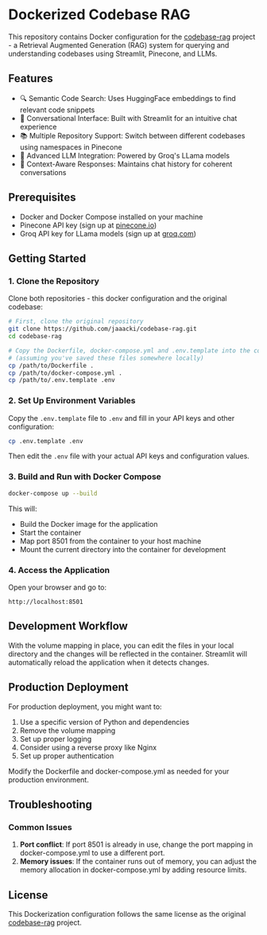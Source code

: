 # Dockerized Codebase RAG

This repository contains Docker configuration for the [codebase-rag](https://github.com/jaaacki/codebase-rag) project - a Retrieval Augmented Generation (RAG) system for querying and understanding codebases using Streamlit, Pinecone, and LLMs.

## Features

- 🔍 Semantic Code Search: Uses HuggingFace embeddings to find relevant code snippets
- 💬 Conversational Interface: Built with Streamlit for an intuitive chat experience
- 📚 Multiple Repository Support: Switch between different codebases using namespaces in Pinecone
- 🤖 Advanced LLM Integration: Powered by Groq's LLama models
- 🔄 Context-Aware Responses: Maintains chat history for coherent conversations

## Prerequisites

- Docker and Docker Compose installed on your machine
- Pinecone API key (sign up at [pinecone.io](https://www.pinecone.io/))
- Groq API key for LLama models (sign up at [groq.com](https://console.groq.com/))

## Getting Started

### 1. Clone the Repository

Clone both repositories - this docker configuration and the original codebase:

```bash
# First, clone the original repository
git clone https://github.com/jaaacki/codebase-rag.git
cd codebase-rag

# Copy the Dockerfile, docker-compose.yml and .env.template into the codebase-rag directory
# (assuming you've saved these files somewhere locally)
cp /path/to/Dockerfile .
cp /path/to/docker-compose.yml .
cp /path/to/.env.template .env
```

### 2. Set Up Environment Variables

Copy the `.env.template` file to `.env` and fill in your API keys and other configuration:

```bash
cp .env.template .env
```

Then edit the `.env` file with your actual API keys and configuration values.

### 3. Build and Run with Docker Compose

```bash
docker-compose up --build
```

This will:
- Build the Docker image for the application
- Start the container
- Map port 8501 from the container to your host machine
- Mount the current directory into the container for development

### 4. Access the Application

Open your browser and go to:

```
http://localhost:8501
```

## Development Workflow

With the volume mapping in place, you can edit the files in your local directory and the changes will be reflected in the container. Streamlit will automatically reload the application when it detects changes.

## Production Deployment

For production deployment, you might want to:

1. Use a specific version of Python and dependencies
2. Remove the volume mapping
3. Set up proper logging
4. Consider using a reverse proxy like Nginx
5. Set up proper authentication

Modify the Dockerfile and docker-compose.yml as needed for your production environment.

## Troubleshooting

### Common Issues

1. **Port conflict**: If port 8501 is already in use, change the port mapping in docker-compose.yml to use a different port.
2. **Memory issues**: If the container runs out of memory, you can adjust the memory allocation in docker-compose.yml by adding resource limits.

## License

This Dockerization configuration follows the same license as the original [codebase-rag](https://github.com/jaaacki/codebase-rag) project.
